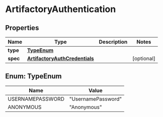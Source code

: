 # ArtifactoryAuthentication

## Properties
Name | Type | Description | Notes
------------ | ------------- | ------------- | -------------
**type** | [**TypeEnum**](#TypeEnum) |  | 
**spec** | [**ArtifactoryAuthCredentials**](ArtifactoryAuthCredentials.md) |  |  [optional]

<a name="TypeEnum"></a>
## Enum: TypeEnum
Name | Value
---- | -----
USERNAMEPASSWORD | &quot;UsernamePassword&quot;
ANONYMOUS | &quot;Anonymous&quot;
